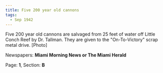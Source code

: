 ```yaml
---  
title: Five 200 year old cannons  
tags:  
  - Sep 1942  
---  
```

  
Five 200 year old cannons are salvaged from 25 feet of water off Little Conch Reef by Dr. Tallman. They are given to the "On-To-Victory" scrap metal drive. [Photo]  
  
Newspapers: **Miami Morning News or The Miami Herald**  
  
Page: **1**, Section: **B** 
